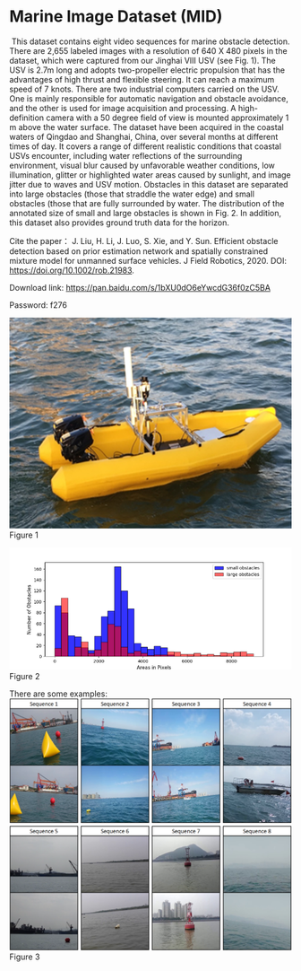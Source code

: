 # Marine Image Dataset (MID)

​	This dataset  contains eight video sequences for marine obstacle detection. There are 2,655 labeled images with a resolution of 640 X 480 pixels in the dataset, which were captured from our Jinghai VIII USV (see Fig. 1). The USV is 2.7m long and adopts two-propeller electric propulsion that has the advantages of high thrust and flexible steering. It can reach a maximum speed of 7 knots. There are two industrial computers carried on the USV. One is mainly responsible for automatic navigation and obstacle avoidance, and the other is used for image acquisition and processing. A high-definition camera with a 50 degree field of view is mounted approximately 1 m above the water surface. The dataset have been acquired in the coastal waters of Qingdao and Shanghai, China, over several months at different times of day. It covers a range of different realistic conditions that coastal USVs encounter, including water reflections of the surrounding environment, visual blur caused by unfavorable weather conditions, low illumination, glitter or highlighted water areas caused by sunlight, and image jitter due to waves and USV motion. Obstacles in this dataset are separated into large obstacles (those that straddle the water edge) and small obstacles (those that are fully surrounded by water. The distribution of the annotated size of small and large obstacles is shown in Fig. 2. In addition, this dataset also provides ground truth data for the horizon.

Cite the paper：
J. Liu, H. Li, J. Luo, S. Xie, and Y. Sun. Efficient obstacle detection based on prior estimation network and spatially constrained mixture model for unmanned surface vehicles. J Field Robotics, 2020. DOI: https://doi.org/10.1002/rob.21983. 

Download link: https://pan.baidu.com/s/1bXU0dO6eYwcdG36f0zC5BA

Password: f276

![Figure 1](images/USV.png)
Figure 1

![Figure 2](images/distribution.png)
Figure 2																			

There are some examples:
![Figure 3](images/examples.png)
Figure 3
